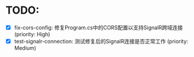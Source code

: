 # TODO:

- [x] fix-cors-config: 修复Program.cs中的CORS配置以支持SignalR跨域连接 (priority: High)
- [x] test-signalr-connection: 测试修复后的SignalR连接是否正常工作 (priority: Medium)
